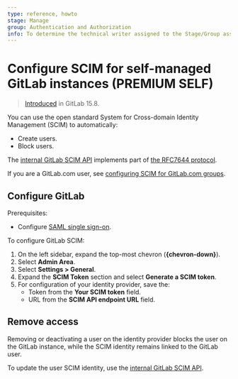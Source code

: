 ```yaml
---
type: reference, howto
stage: Manage
group: Authentication and Authorization
info: To determine the technical writer assigned to the Stage/Group associated with this page, see https://about.gitlab.com/handbook/product/ux/technical-writing/#assignments
---
```


# Configure SCIM for self-managed GitLab instances **(PREMIUM SELF)**

> [Introduced](https://gitlab.com/groups/gitlab-org/-/epics/8902) in GitLab 15.8.

You can use the open standard System for Cross-domain Identity Management (SCIM) to automatically:

- Create users.
- Block users.

The [internal GitLab SCIM API](../../../development/internal_api/index.md#instance-scim-api) implements part of [the RFC7644 protocol](https://www.rfc-editor.org/rfc/rfc7644).

If you are a GitLab.com user, see [configuring SCIM for GitLab.com groups](../../../user/group/saml_sso/scim_setup.md).

## Configure GitLab

Prerequisites:

- Configure [SAML single sign-on](../../../integration/saml.md).

To configure GitLab SCIM:

1. On the left sidebar, expand the top-most chevron (**{chevron-down}**).
1. Select **Admin Area**.
1. Select **Settings > General**.
1. Expand the **SCIM Token** section and select **Generate a SCIM token**.
1. For configuration of your identity provider, save the:
    - Token from the **Your SCIM token** field.
    - URL from the **SCIM API endpoint URL** field.

## Remove access

Removing or deactivating a user on the identity provider blocks the user on
the GitLab instance, while the SCIM identity remains linked to the GitLab user.

To update the user SCIM identity, use the
[internal GitLab SCIM API](../../../development/internal_api/index.md#update-a-single-scim-provisioned-user-1).
